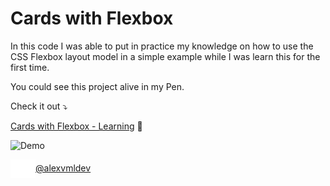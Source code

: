# Cards with Flexbox
In this code I was able to put in practice my knowledge on how to use the CSS Flexbox layout model in a simple example while I was learn this for the first time.

You could see this project alive in my Pen.

Check it out :arrow_heading_down:

[Cards with Flexbox - Learning](https://codepen.io/alexvmldev/pen/OJomBGb?editors=1100) :link:

![Demo](demo.gif)

<a href="https://codepen.io/alexvmldev" target="blank"><img align="center" src="https://raw.githubusercontent.com/AlexvmlDev/AlexvmlDev/37a54cc9de96bf3c3ffde499494a682c3a796a30/imgs/codepen-white.svg" alt="alexvmldev" height="30" width="40" />@alexvmldev</a>